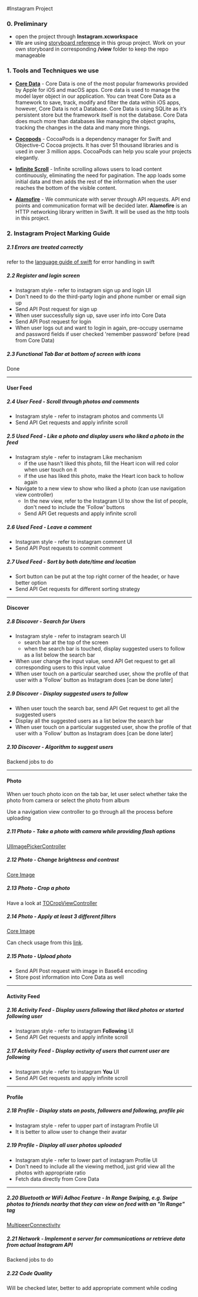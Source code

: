 #Instagram Project
### 0. Preliminary
* open the project through **Instagram.xcworkspace**
* We are using [storyboard reference](https://www.shinobicontrols.com/blog/ios9-day-by-day-day3-storyboard-references) in this group project. Work on your own storyboard in corresponding **/view** folder to keep the repo manageable

### 1. Tools and Techniques we use
* **[Core Data](https://medium.com/xcblog/core-data-with-swift-4-for-beginners-1fc067cca707)** - Core Data is one of the most popular frameworks provided by Apple for iOS and macOS apps.
Core data is used to manage the model layer object in our application.
You can treat Core Data as a framework to save, track, modify and filter the data within iOS apps, however, Core Data is not a Database.
Core Data is using SQLite as it’s persistent store but the framework itself is not the database.
Core Data does much more than databases like managing the object graphs, tracking the changes in the data and many more things.

* **[Cocopods](https://cocoapods.org/)** - CocoaPods is a dependency manager for Swift and Objective-C Cocoa projects.
It has over 51 thousand libraries and is used in over 3 million apps.
CocoaPods can help you scale your projects elegantly.

* **[Infinite Scroll](https://www.raywenderlich.com/5786-uitableview-infinite-scrolling-tutorial)** - Infinite scrolling allows users to load content continuously, eliminating the need for pagination.
The app loads some initial data and then adds the rest of the information when the user reaches the bottom of the visible content.

* **[Alamofire](https://github.com/Alamofire/Alamofire)** - We communicate with server through API requests. API end points and communication format will be decided later.
**Alamofire** is an HTTP networking library written in Swift. It will be used as the http tools in this project.

### 2. Instagram Project Marking Guide


##### 2.1 Errors are treated correctly
refer to the [language guide of swift](https://docs.swift.org/swift-book/LanguageGuide/ErrorHandling.html) for error handling in swift

##### 2.2 Register and login screen
* Instagram style - refer to instagram sign up and login UI
* Don't need to do the third-party login and phone number or email sign up
* Send API Post request for sign up
* When user successfully sign up, save user info into Core Data
* Send API Post request for login
* When user logs out and want to login in again, pre-occupy username and password fields if user checked 'remember password' before (read from Core Data)

##### 2.3 Functional Tab Bar at bottom of screen with icons
Done

---
#### User Feed

##### 2.4 User Feed - Scroll through photos and comments
* Instagram style - refer to instagram photos and comments UI
* Send API Get requests and apply infinite scroll

##### 2.5 Used Feed - Like a photo and display users who liked a photo in the feed
* Instagram style - refer to instagram Like mechanism
    * if the use hasn't liked this photo, fill the Heart icon will red color when user touch on it
    * if the use has liked this photo, make the Heart icon back to hollow again
* Navigate to a new view to show who liked a photo (can use navigation view controller)
    * In the new view, refer to the Instagram UI to show the list of people, don't need to include the 'Follow' buttons
    * Send API Get requests and apply infinite scroll

##### 2.6 Used Feed - Leave a comment
* Instagram style - refer to instagram comment UI
* Send API Post requests to commit comment

##### 2.7 Used Feed - Sort by both date/time and location
* Sort button can be put at the top right corner of the header, or have better option
* Send API Get requests for different sorting strategy

---
#### Discover

##### 2.8 Discover - Search for Users
* Instagram style - refer to instagram search UI
    * search bar at the top of the screen
    * when the search bar is touched, display suggested users to follow as a list below the search bar
* When user change the input value, send API Get request to get all corresponding users to this input value
* When user touch on a particular searched user, show the profile of that user with a 'Follow' button as Instagram does [can be done later]

##### 2.9 Discover - Display suggested users to follow
* When user touch the search bar, send API Get request to get all the suggested users
* Display all the suggested users as a list below the search bar
* When user touch on a particular suggested user, show the profile of that user with a 'Follow' button as Instagram does [can be done later]

##### 2.10 Discover - Algorithm to suggest users
Backend jobs to do

---

#### Photo
When uer touch photo icon on the tab bar, let user select whether take the photo from camera or select the photo from album

Use a navigation view controller to go through all the process before uploading

##### 2.11 Photo - Take a photo with camera while providing flash options
[UIImagePickerController](https://developer.apple.com/documentation/uikit/uiimagepickercontroller)

##### 2.12 Photo - Change brightness and contrast
[Core Image](https://developer.apple.com/documentation/coreimage)

##### 2.13 Photo - Crop a photo
Have a look at [TOCropViewController](https://github.com/TimOliver/TOCropViewController)

##### 2.14 Photo - Apply at least 3 different filters
[Core Image](https://developer.apple.com/documentation/coreimage)

Can check usage from this [link](https://www.raywenderlich.com/2305-core-image-tutorial-getting-started).

##### 2.15 Photo - Upload photo
* Send API Post request with image in Base64 encoding
* Store post information into Core Data as well

---
#### Activity Feed

##### 2.16 Activity Feed - Display users following that liked photos or started following user
* Instagram style - refer to instagram **Following** UI
* Send API Get requests and apply infinite scroll

##### 2.17 Activity Feed - Display activity of users that current user are following
* Instagram style - refer to instagram **You** UI
* Send API Get requests and apply infinite scroll

---

#### Profile

##### 2.18 Profile - Display stats on posts, followers and following, profile pic
* Instagram style - refer to upper part of instagram Profile UI
* It is better to allow user to change their avatar

##### 2.19 Profile - Display all user photos uploaded
* Instagram style - refer to lower part of instagram Profile UI
* Don't need to include all the viewing method, just grid view all the photos with appropriate ratio
* Fetch data directly from Core Data

---

##### 2.20 Bluetooth or WiFi Adhoc Feature - In Range Swiping, e.g. Swipe photos to friends nearby that they can view on feed with an "In Range" tag
[MultipeerConnectivity](https://developer.apple.com/documentation/multipeerconnectivity)

##### 2.21 Network - Implement a server for communications or retrieve data from actual Instagram API
Backend jobs to do

##### 2.22 Code Quality
Will be checked later, better to add appropriate comment while coding
